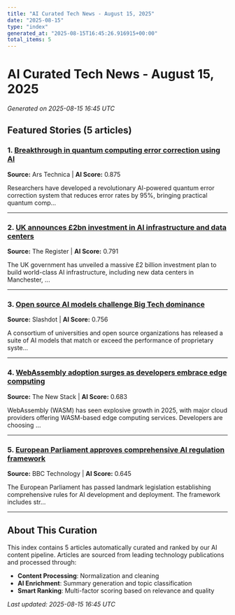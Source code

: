 ```yaml
---
title: "AI Curated Tech News - August 15, 2025"
date: "2025-08-15"
type: "index"
generated_at: "2025-08-15T16:45:26.916915+00:00"
total_items: 5
---
```


# AI Curated Tech News - August 15, 2025

*Generated on 2025-08-15 16:45 UTC*

## Featured Stories (5 articles)

### 1. [Breakthrough in quantum computing error correction using AI](./breakthrough-in-quantum-computing-error-correction.md)

**Source:** Ars Technica | **AI Score:** 0.875

Researchers have developed a revolutionary AI-powered quantum error correction system that reduces error rates by 95%, bringing practical quantum comp...

---

### 2. [UK announces £2bn investment in AI infrastructure and data centers](./uk-announces-2bn-investment-in-ai-infrastructure-a.md)

**Source:** The Register | **AI Score:** 0.791

The UK government has unveiled a massive £2 billion investment plan to build world-class AI infrastructure, including new data centers in Manchester, ...

---

### 3. [Open source AI models challenge Big Tech dominance](./open-source-ai-models-challenge-big-tech-dominance.md)

**Source:** Slashdot | **AI Score:** 0.756

A consortium of universities and open source organizations has released a suite of AI models that match or exceed the performance of proprietary syste...

---

### 4. [WebAssembly adoption surges as developers embrace edge computing](./webassembly-adoption-surges-as-developers-embrace-.md)

**Source:** The New Stack | **AI Score:** 0.683

WebAssembly (WASM) has seen explosive growth in 2025, with major cloud providers offering WASM-based edge computing services. Developers are choosing ...

---

### 5. [European Parliament approves comprehensive AI regulation framework](./european-parliament-approves-comprehensive-ai-regu.md)

**Source:** BBC Technology | **AI Score:** 0.645

The European Parliament has passed landmark legislation establishing comprehensive rules for AI development and deployment. The framework includes str...

---


## About This Curation

This index contains 5 articles automatically curated and ranked by our AI content pipeline. Articles are sourced from leading technology publications and processed through:

- **Content Processing**: Normalization and cleaning
- **AI Enrichment**: Summary generation and topic classification  
- **Smart Ranking**: Multi-factor scoring based on relevance and quality

*Last updated: 2025-08-15 16:45 UTC*
